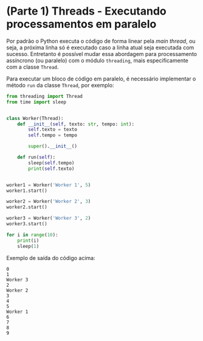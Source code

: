 # (Parte 1) Threads - Executando processamentos em paralelo

Por padrão o Python executa o código de forma linear pela _main thread_, ou seja, a próxima linha só é executado caso a linha atual seja executada com sucesso. Entretanto é possível mudar essa abordagem para processamento assíncrono (ou paralelo) com o módulo `threading`, mais especificamente com a classe `Thread`.

Para executar um bloco de código em paralelo, é necessário implementar o método `run` da classe `Thread`, por exemplo:

```python
from threading import Thread
from time import sleep


class Worker(Thread):
    def __init__(self, texto: str, tempo: int):
        self.texto = texto
        self.tempo = tempo

        super().__init__()

    def run(self):
        sleep(self.tempo)
        print(self.texto)


worker1 = Worker('Worker 1', 5)
worker1.start()

worker2 = Worker('Worker 2', 3)
worker2.start()

worker3 = Worker('Worker 3', 2)
worker3.start()

for i in range(10):
    print(i)
    sleep(1)
```

Exemplo de saída do código acima:

```console
0
1
Worker 3
2
Worker 2
3
4
5
Worker 1
6
7
8
9
```
